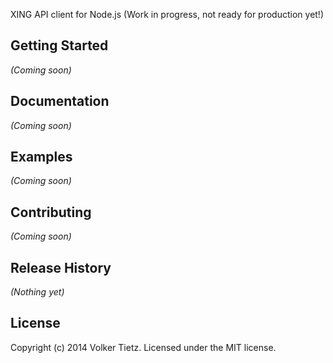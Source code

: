 XING API client for Node.js (Work in progress, not ready for production yet!)

## Getting Started
_(Coming soon)_

## Documentation
_(Coming soon)_

## Examples
_(Coming soon)_

## Contributing
_(Coming soon)_

## Release History
_(Nothing yet)_

## License
Copyright (c) 2014 Volker Tietz. Licensed under the MIT license.
